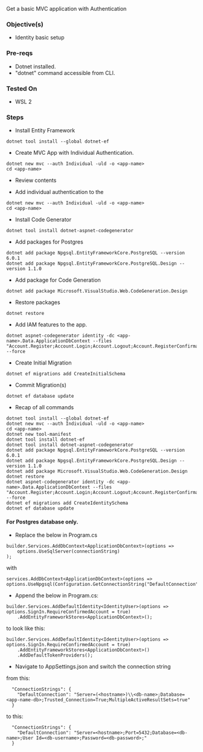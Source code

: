 Get a basic MVC application with Authentication

### Objective(s)
- Identity basic setup


### Pre-reqs
- Dotnet installed.
- "dotnet" command accessible from CLI.

### Tested On
- WSL 2

### Steps
- Install Entity Framework

```
dotnet tool install --global dotnet-ef
```

- Create MVC App with Individual Authentication.

```
dotnet new mvc --auth Individual -uld -o <app-name>
cd <app-name>
```

- Review contents

- Add individual authentication to the 

```
dotnet new mvc --auth Individual -uld -o <app-name>
cd <app-name>
```

- Install Code Generator
```
dotnet tool install dotnet-aspnet-codegenerator
```

- Add packages for Postgres
```
dotnet add package Npgsql.EntityFrameworkCore.PostgreSQL --version 6.0.1
dotnet add package Npgsql.EntityFrameworkCore.PostgreSQL.Design --version 1.1.0
```

- Add package for Code Generation
```
dotnet add package Microsoft.VisualStudio.Web.CodeGeneration.Design
```

- Restore packages
```
dotnet restore
```

- Add IAM features to the app.

```
dotnet aspnet-codegenerator identity -dc <app-name>.Data.ApplicationDbContext --files "Account.Register;Account.Login;Account.Logout;Account.RegisterConfirmation;Account.Manage.PersonalData" --force
```

- Create Initial Migration

```
dotnet ef migrations add CreateInitialSchema
```

- Commit Migration(s)
```
dotnet ef database update
```


- Recap of all commands

```
dotnet tool install --global dotnet-ef
dotnet new mvc --auth Individual -uld -o <app-name>
cd <app-name>
dotnet new tool-manifest
dotnet tool install dotnet-ef
dotnet tool install dotnet-aspnet-codegenerator
dotnet add package Npgsql.EntityFrameworkCore.PostgreSQL --version 6.0.1
dotnet add package Npgsql.EntityFrameworkCore.PostgreSQL.Design --version 1.1.0
dotnet add package Microsoft.VisualStudio.Web.CodeGeneration.Design
dotnet restore
dotnet aspnet-codegenerator identity -dc <app-name>.Data.ApplicationDbContext --files "Account.Register;Account.Login;Account.Logout;Account.RegisterConfirmation;Account.Manage.PersonalData" --force
dotnet ef migrations add CreateIdentitySchema
dotnet ef database update
```


#### For Postgres database only.

- Replace the below in Program.cs
```
builder.Services.AddDbContext<ApplicationDbContext>(options =>
    options.UseSqlServer(connectionString)
);
```
with
```
services.AddDbContext<ApplicationDbContext>(options =>
options.UseNpgsql(Configuration.GetConnectionString("DefaultConnection")));
```

- Append the below in Program.cs:
```
builder.Services.AddDefaultIdentity<IdentityUser>(options => options.SignIn.RequireConfirmedAccount = true)
    .AddEntityFrameworkStores<ApplicationDbContext>();
```
to look like this:
```
builder.Services.AddDefaultIdentity<IdentityUser>(options => options.SignIn.RequireConfirmedAccount = true)
    .AddEntityFrameworkStores<ApplicationDbContext>()
    .AddDefaultTokenProviders();
```

- Navigate to AppSettings.json and switch the connection string 

from this:
```
  "ConnectionStrings": {
    "DefaultConnection": "Server=(<hostname>)\\<db-name>;Database=<app-name-db>;Trusted_Connection=True;MultipleActiveResultSets=true"
  }
```
to this:
```
  "ConnectionStrings": {
    "DefaultConnection": "Server=<hostname>;Port=5432;Database=<db-name>;User Id=<db-username>;Password=<db-password>;"
  }

```






